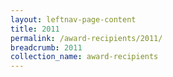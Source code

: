 ```yaml
---
layout: leftnav-page-content
title: 2011
permalink: /award-recipients/2011/
breadcrumb: 2011
collection_name: award-recipients
---
```

